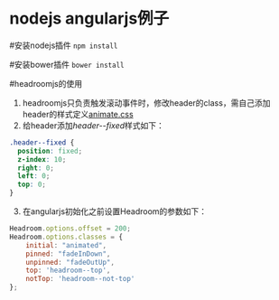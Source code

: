 nodejs angularjs例子
=============
#安装nodejs插件
`npm install`

#安装bower插件
`bower install`

#headroomjs的使用
1. headroomjs只负责触发滚动事件时，修改header的class，需自己添加header的样式定义[animate.css](http://daneden.github.io/animate.css/)
2. 给header添加*header--fixed*样式如下：<br/>
```css
.header--fixed {
  position: fixed;
  z-index: 10;
  right: 0;
  left: 0;
  top: 0;
}
```
3. 在angularjs初始化之前设置Headroom的参数如下：
```javascript
Headroom.options.offset = 200;
Headroom.options.classes = {
    initial: "animated",
    pinned: "fadeInDown",
    unpinned: "fadeOutUp",
    top: 'headroom--top',
    notTop: 'headroom--not-top'
};
```